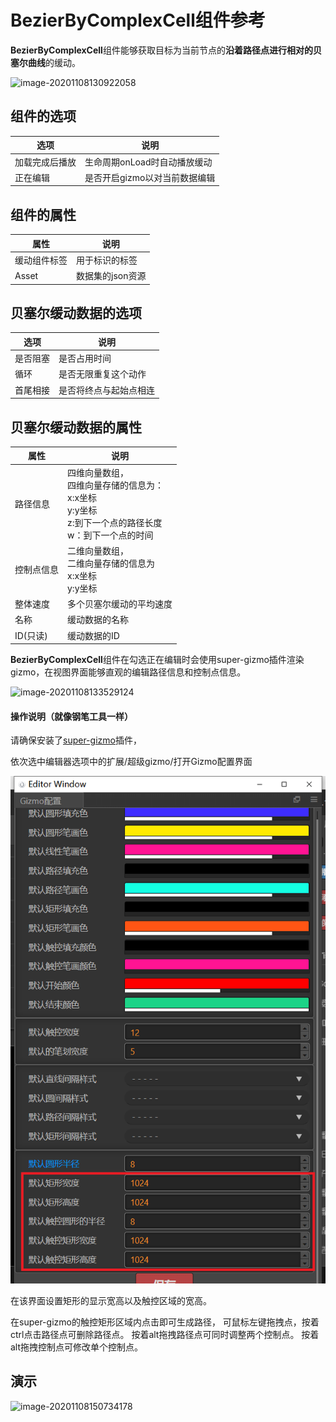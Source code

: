 # BezierByComplexCell组件参考

**BezierByComplexCell**组件能够获取目标为当前节点的**沿着路径点进行相对的贝塞尔曲线**的缓动。

![image-20201108130922058](C:\Users\你失散的亲生父亲\AppData\Roaming\Typora\typora-user-images\image-20201108130922058.png)

## 组件的选项

| 选项           | 说明                          |
| -------------- | ----------------------------- |
| 加载完成后播放 | 生命周期onLoad时自动播放缓动  |
| 正在编辑       | 是否开启gizmo以对当前数据编辑 |

## 组件的属性

| 属性         | 说明             |
| ------------ | ---------------- |
| 缓动组件标签 | 用于标识的标签   |
| Asset        | 数据集的json资源 |

## 贝塞尔缓动数据的选项

| 选项     | 说明                   |
| -------- | ---------------------- |
| 是否阻塞 | 是否占用时间           |
| 循环     | 是否无限重复这个动作   |
| 首尾相接 | 是否将终点与起始点相连 |

## 贝塞尔缓动数据的属性

| 属性       | 说明                                                         |
| ---------- | ------------------------------------------------------------ |
| 路径信息   | 四维向量数组，<br />四维向量存储的信息为：<br />x:x坐标<br />y:y坐标<br />z:到下一个点的路径长度<br />w：到下一个点的时间 |
| 控制点信息 | 二维向量数组，<br />二维向量存储的信息为<br />x:x坐标<br />y:y坐标 |
| 整体速度   | 多个贝塞尔缓动的平均速度                                     |
| 名称       | 缓动数据的名称                                               |
| ID(只读)   | 缓动数据的ID                                                 |



**BezierByComplexCell**组件在勾选正在编辑时会使用super-gizmo插件渲染gizmo，在视图界面能够直观的编辑路径信息和控制点信息。

![image-20201108133529124](C:\Users\你失散的亲生父亲\AppData\Roaming\Typora\typora-user-images\image-20201108133529124.png)

#### 操作说明（就像钢笔工具一样）

请确保安装了[super-gizmo](https://store.cocos.com/#/resources/detail/2513)插件，

依次选中编辑器选项中的扩展/超级gizmo/打开Gizmo配置界面

![image-20201108150734178](https://raw.githubusercontent.com/chichinohaha/Tweener/gh-pages/docs/Sources/super-gizmo.png)

在该界面设置矩形的显示宽高以及触控区域的宽高。

在super-gizmo的触控矩形区域内点击即可生成路径，
可鼠标左键拖拽点，按着ctrl点击路径点可删除路径点。
按着alt拖拽路径点可同时调整两个控制点。
按着alt拖拽控制点可修改单个控制点。

## 演示

![image-20201108150734178](https://raw.githubusercontent.com/chichinohaha/Tweener/gh-pages/docs/Sources/tweener-bezierBy.gif)